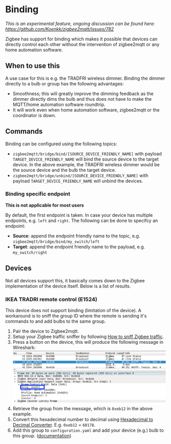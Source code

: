 # Binding
*This is an experimental feature, ongoing discussion can be found here: https://github.com/Koenkk/zigbee2mqtt/issues/782*

Zigbee has support for binding which makes it possible that devices can directly control each other without the intervention of zigbee2mqtt or any home automation software.

## When to use this
A use case for this is e.g. the TRADFRI wireless dimmer. Binding the dimmer directly to a bulb or group has the following advantages:
- Smoothness; this will greatly improve the dimming feedback as the dimmer directly dims the bulb and thus does not have to make the MQTT/home automation software roundtrip.
- It will work even when home automation software, zigbee2mqtt or the coordinator is down.

## Commands
Binding can be configured using the following topics:

- `zigbee2mqtt/bridge/bind/[SOURCE_DEVICE_FRIENDLY_NAME]` with payload `TARGET_DEVICE_FRIENDLY_NAME` will bind the source device to the target device. In the above example, the TRADFRI wireless dimmer would be the source device and the bulb the target device.
- `zigbee2mqtt/bridge/unbind/[SOURCE_DEVICE_FRIENDLY_NAME]` with payload `TARGET_DEVICE_FRIENDLY_NAME` will unbind the devices.

### Binding specific endpoint
**This is not applicable for most users**

By default, the first endpoint is taken. In case your device has multiple endpoints, e.g. `left` and `right`. The following can be done to specifcy an endpoint:
- **Source**: append the endpoint friendly name to the topic, e.g. `zigbee2mqtt/bridge/bind/my_switch/left`
- **Target**: append the endpoint friendly name to the payload, e.g. `my_switch/right`

## Devices
Not all devices support this, it basically comes down to the Zigbee implementation of the device itself. Below is a list of results.

### IKEA TRADRI remote control (E1524)
This device does not support binding (limitation of the device). A workaround is to sniff the group ID where the remote is sending it's commands to and add bulbs to the same group.

1. Pair the device to Zigbee2mqtt.
2. Setup your Zigbee traffic sniffer by following [How to sniff Zigbee traffic](../how_tos/how_to_sniff_zigbee_traffic.md).
3. Press a button on the device, this will produce the following message in Wireshark:
![E1524 group](../images/E1524_group.png)
4. Retrieve the group from the message, which is `0xeb12` in the above example.
5. Convert this hexadecimal number to decimal using [Hexadecimal to Decimal Converter](https://www.binaryhexconverter.com/hex-to-decimal-converter). E.g. `0xeb12` = `60178`.
6. Add this group to `configuration.yaml` and add your device (e.g.) bulb to this group. ([documentation](./groups.md))
